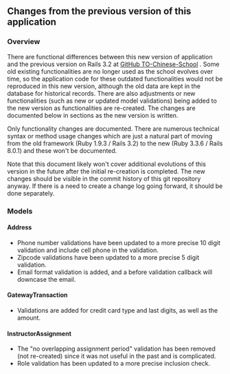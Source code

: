 ## Changes from the previous version of this application

### Overview
There are functional differences between this new version of application and
the previous version on Rails 3.2 at 
[GitHub TO-Chinese-School](https://github.com/camyhsu/TO-Chinese-School/tree/master) .  Some old existing functionalities are
no longer used as the school evolves over time, so the application code for
these outdated functionalities would not be reproduced in this new version,
although the old data are kept in the database for historical records.  There
are also adjustments or new functionalities (such as new or updated model
validations) being added to the new version as functionalities are 
re-created.  The changes are documented below in sections as the new version 
is written.

Only functionality changes are documented.  There are numerous technical 
syntax or method usage changes which are just a natural part of moving from 
the old framework (Ruby 1.9.3 / Rails 3.2) to the new (Ruby 3.3.6 / 
Rails 8.0.1) and these won't be documented.

Note that this document likely won't cover additional evolutions of this 
version in the future after the initial re-creation is completed.  The new 
changes should be visible in the commit history of this git repository 
anyway.  If there is a need to create a change log going forward, it should 
be done separately.

### Models

#### Address
* Phone number validations have been updated to a more precise 10 digit 
validation and include cell phone in the validation.
* Zipcode validations have been updated to a more precise 5 digit validation.
* Email format validation is added, and a before validation callback will 
downcase the email.

#### GatewayTransaction
* Validations are added for credit card type and last digits, as well as the 
amount.

#### InstructorAssignment
* The "no overlapping assignment period" validation has been removed (not 
re-created) since it was not useful in the past and is complicated.
* Role validation has been updated to a more precise inclusion check.
